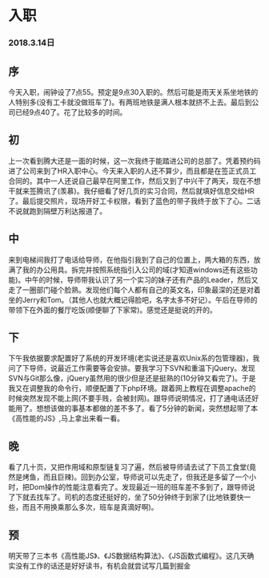 # 入职
### 2018.3.14日
## 序
今天入职，闹钟设了7点55。预定是9点30入职的。然后可能是雨天关系坐地铁的人特别多(没有工卡就没做班车了)。有两班地铁是满人根本就挤不上去。最后到公司已经9点40了。花了比较多的时间。
## 初
上一次看到腾大还是一面的时候，这一次我终于能踏进公司的总部了。凭着预约码进了公司来到了HR入职中心。今天来入职的人还不算少，而且都是在签正式员工合同的。其中一人还说自己最早在阿里工作，然后又到了中兴干了两天，现在不想干就来签腾讯了(羡慕)。我仔细看了好几页的实习合同，然后就填好信息交给HR了。最后提交照片，现场开好工卡权限，看到了蓝色的带子我终于放下了心。二话不说就跑到隔壁万利达报道了。
## 中
来到电梯间我打了电话给导师，在他指引我到了自己的位置上，两大箱的东西，放满了我的办公用具。拆完并按照系统指引入公司的域(才知道windows还有这些功能)。中午的时候，导师带我认识了另一个实习的妹子还有产品的Leader，然后又走了一圈部门碰个脸熟。发现他们每个人都有自己的英文名，印象最深的还是对着坐的Jerry和Tom。（其他人也就大概记得脸吧，名字太多不好记）。午后在导师的带领下在外面的餐厅吃饭(顺便聊了下家常)。感觉还是挺说的开的。
## 下
下午我依据要求配置好了系统的开发环境(老实说还是喜欢Unix系的包管理器)，我问了下导师，说最近工作需要等会安排。要我学习下SVN和重温下jQuery。发现SVN与Git那么像，jQuery虽然用的很少但是还是挺熟的(10分钟又看完了)。于是我又在调整我的命令行，顺便配置了下php环境。跟着网上教程在调整apache的时候突然发现不能上网(不要手贱，会被封网)。跟导师说明情况，打了通电话还好能用了。想想该做的事基本都做的差不多了。看了5分钟的新闻，突然想起带了本《高性能的JS》,马上拿出来看一看。
## 晚
看了几十页，又把作用域和原型链复习了遍，然后被导师请去试了下员工食堂(竟然是烤鱼，而且巨辣)。回到办公室，导师说可以先走了，但我还是多留了一个小时，把Dom操作的性能注意看完了。发现最近一班的班车差不多到了，跟导师说了下就去找车了。司机的态度还挺好的，坐了50分钟终于到家了(比地铁要快一些，而且不用换乘那么多次，班车是真滴好啊)。
## 预
明天带了三本书《高性能JS》、《JS数据结构算法》、《JS函数式编程》。这几天确实没有工作的话还是好好读书，有机会就尝试写几篇到掘金
